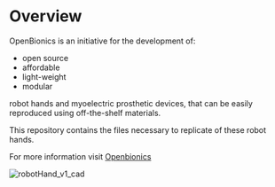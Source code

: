 # Overview

OpenBionics is an initiative for the development of:
* open source
* affordable
* light-weight
* modular

robot hands and myoelectric prosthetic devices, that can be easily reproduced using off-the-shelf materials.

This repository contains the files necessary to replicate of these robot hands.

For more information visit [Openbionics](http://www.openbionics.org/)

![robotHand_v1_cad](https://raw.github.com/zisi/openBionics/master/pics/robotHand.JPG)
